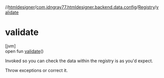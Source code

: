 //[htmldesigner](../../../index.md)/[com.jdngray77.htmldesigner.backend.data.config](../index.md)/[Registry](index.md)/[validate](validate.md)

# validate

[jvm]\
open fun [validate](validate.md)()

Invoked so you can check the data within the registry is as you'd expect.

Throw exceptions or correct it.
